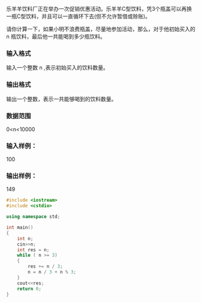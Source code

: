 乐羊羊饮料厂正在举办一次促销优惠活动。乐羊羊C型饮料，凭3个瓶盖可以再换一瓶C型饮料，并且可以一直循环下去(但不允许暂借或赊账)。

请你计算一下，如果小明不浪费瓶盖，尽量地参加活动，那么，对于他初始买入的 n
 瓶饮料，最后他一共能喝到多少瓶饮料。

### 输入格式
输入一个整数 n
,表示初始买入的饮料数量。

### 输出格式
输出一个整数，表示一共能够喝到的饮料数量。

### 数据范围
0<n<10000
### 输入样例：
100
### 输出样例：
149
```c++
#include <iostream>
#include <cstdio>

using namespace std;

int main()
{
    int n;
    cin>>n;
    int res = n;
    while ( n >= 3)
    {
        res += n / 3;
        n = n / 3 + n % 3;
    }
    cout<<res;
    return 0;
}
```
